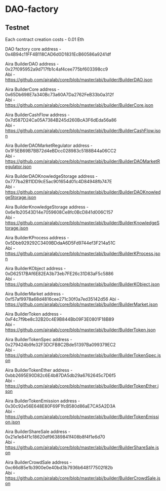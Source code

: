 # DAO-factory

## Testnet

Each contract creation costs - 0.01 Eth

DAO factory core address - 0x4B94c11FF4B118CAD6d0D1831EcB60586a9241df

Aira BuilderDAO address - 0x27f095952a9d717fb1c4af4cee775bf603398cc9  
Abi - https://github.com/airalab/core/blob/master/abi/builder/BuilderDAO.json

Aira BuilderCore address - 0x65Db698E7a340Bc73a60A7Da2762FeB33b0a312f  
Abi - https://github.com/airalab/core/blob/master/abi/builder/BuilderCore.json

Aira BuilderCashFlow address - 0x7d587D24Ca05A7384B245d260BcA3F6dEda56a86  
Abi - https://github.com/airalab/core/blob/master/abi/builder/BuilderCashFlow.json

Aira BuilderDAOMarketRegulator address - 0x1F5EB69B7BB72d4eBDcc028983c5188B44a06CC2  
Abi - https://github.com/airalab/core/blob/master/abi/builder/BuilderDAOMarketRegulator.json

Aira BuilderDAOKnowledgeStorage address - 0x777ba2B11DD9cE5ac901654d01c4D84948fb747E  
Abi - https://github.com/airalab/core/blob/master/abi/builder/BuilderDAOKnowledgeStorage.json

Aira BuilderKnowledgeStorage address - 0x6e1b20543D14e7059608Ce8fc0BcD841d006C157  
Abi - https://github.com/airalab/core/blob/master/abi/builder/BuilderKnowledgeStorage.json

Aira BuilderKProcess address - 0x5Dbb929292C3409BDdaA6D5Fd9744ef3F214a51C  
Abi - https://github.com/airalab/core/blob/master/abi/builder/BuilderKProcess.json

Aira BuilderKObject address - 0xD62517BAf6E82EA3b73eb7FE26c31D83aF5c5886  
Abi - https://github.com/airalab/core/blob/master/abi/builder/BuilderKObject.json

Aira BuilderMarket address - 0xf57af9978a68d4816cee271c30f0a7ed35142d56 
Abi - https://github.com/airalab/core/blob/master/abi/builder/BuilderMarket.json

Aira BuilderToken address - 0xF4c7f9be8c32B20c4E9B844Bb09F3E0801F18B89  
Abi - https://github.com/airalab/core/blob/master/abi/builder/BuilderToken.json

Aira BuilderTokenSpec address - 0x279424b9fe32F3DCFB8C2Bde51397Ba099379EC2  
Abi - https://github.com/airalab/core/blob/master/abi/builder/BuilderTokenSpec.json

Aira BuilderTokenEther address - 0xbb2695E90D82c6E4b87DA5db29a6762645c7D6f5  
Abi - https://github.com/airalab/core/blob/master/abi/builder/BuilderTokenEther.json
 
Aira BuilderTokenEmission address - 0x30c92e56E648E80F69F1fcB580d86aE7CA5A2D3A  
Abi - https://github.com/airalab/core/blob/master/abi/builder/BuilderTokenEmission.json

Aira BuilderShareSale address - 0x21e1e84f1c18620df96389841f408b8f4f1e6d70  
Abi - https://github.com/airalab/core/blob/master/abi/builder/BuilderShareSale.json

Aira BuilderCrowdSale address - 0xc66d85e1b3900e0e40bd3b7936b648177502f82b  
Abi - https://github.com/airalab/core/blob/master/abi/builder/BuilderCrowdSale.json
